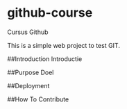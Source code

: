 # github-course
Cursus Github

This is a simple web project to test GIT.

##Introduction
Introductie

##Purpose
Doel

##Deployment

##How To Contribute